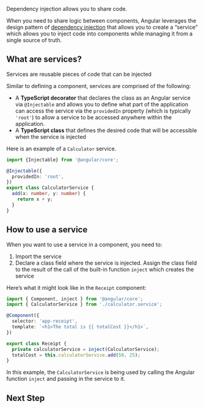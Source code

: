 <docs-decorative-header title="Sharing Code" imgSrc="adev/src/assets/images/dependency_injection.svg"> <!-- markdownlint-disable-line -->
Dependency injection allows you to share code.
</docs-decorative-header>

When you need to share logic between components, Angular leverages the design pattern of [dependency injection](guide/di) that allows you to create a “service” which allows you to inject code into components while managing it from a single source of truth.

## What are services?

Services are reusable pieces of code that can be injected

Similar to defining a component, services are comprised of the following:

- A **TypeScript decorator** that declares the class as an Angular service via `@Injectable` and allows you to define what part of the application can access the service via the `providedIn` property (which is typically `'root'`) to allow a service to be accessed anywhere within the application.
- A **TypeScript class** that defines the desired code that will be accessible when the service is injected

Here is an example of a `Calculator` service.

```ts
import {Injectable} from '@angular/core';

@Injectable({
  providedIn: 'root',
})
export class CalculatorService {
  add(x: number, y: number) {
    return x + y;
  }
}
```

## How to use a service

When you want to use a service in a component, you need to:

1. Import the service
2. Declare a class field where the service is injected. Assign the class field to the result of the call of the built-in function `inject` which creates the service

Here’s what it might look like in the `Receipt` component:

```ts
import { Component, inject } from '@angular/core';
import { CalculatorService } from './calculator.service';

@Component({
  selector: 'app-receipt',
  template: `<h1>The total is {{ totalCost }}</h1>`,
})

export class Receipt {
  private calculatorService = inject(CalculatorService);
  totalCost = this.calculatorService.add(50, 25);
}
```

In this example, the `CalculatorService` is being used by calling the Angular function `inject` and passing in the service to it.

## Next Step

<docs-pill-row>
  <docs-pill title="Next Steps After Essentials" href="essentials/next-steps" />
</docs-pill-row>

